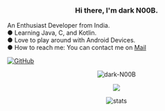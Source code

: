 <!--### Hi there 👋

<!--
**dark-N00B/dark-N00B** is a ✨ _special_ ✨ repository because its `README.md` (this file) appears on your GitHub profile.

Here are some ideas to get you started:

- 🔭 I’m currently working on ...
- 🌱 I’m currently learning ...
- 👯 I’m looking to collaborate on ...
- 🤔 I’m looking for help with ...
- 💬 Ask me about ...
- 📫 How to reach me: ...
- 😄 Pronouns: ...
- ⚡ Fun fact: ...
-->
<h3 align="center"> Hi there, I'm dark N00B. </h3>
An Enthusiast Developer from India.<br>
● Learning Java, C, and Kotlin. <br>
● Love to play around with Android Devices.<br>
● How to reach me: You can contact me on <a href="mailto:rnbds000@gmail.com">Mail</a> 

[![GitHub](https://img.shields.io/badge/dynamic/json?logo=github&label=GitHub+Followers&labelColor=282c34&color=181717&query=%24.data.totalSubs&url=https%3A%2F%2Fapi.spencerwoo.com%2Fsubstats%2F%3Fsource%3Dgithub%26queryKey%3Ddark-N00B&longCache=true)](https://github.com/dark-N00B)

<p align="center"> <img src="https://komarev.com/ghpvc/?username=dark-N00B&style=flat-square" alt="dark-N00B"/> </p>
<p align="center"> <img src="https://github-readme-streak-stats.herokuapp.com/?user=dark-N00B&theme=dark"/></p>
<p align="center"> <img src="https://github-readme-stats.vercel.app/api?username=dark-N00B&bg_color=30,e96443,904e95&title_color=fff&text_color=fff" alt="stats"/><br></p>
